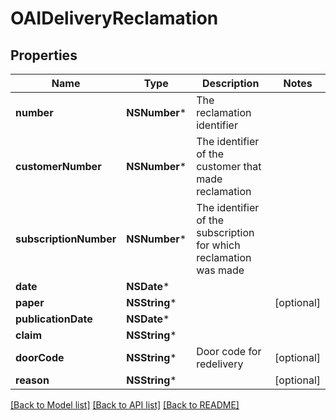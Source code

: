 # OAIDeliveryReclamation

## Properties
Name | Type | Description | Notes
------------ | ------------- | ------------- | -------------
**number** | **NSNumber*** | The reclamation identifier | 
**customerNumber** | **NSNumber*** | The identifier of the customer that made reclamation | 
**subscriptionNumber** | **NSNumber*** | The identifier of the subscription for which reclamation was made | 
**date** | **NSDate*** |  | 
**paper** | **NSString*** |  | [optional] 
**publicationDate** | **NSDate*** |  | 
**claim** | **NSString*** |  | 
**doorCode** | **NSString*** | Door code for redelivery | [optional] 
**reason** | **NSString*** |  | [optional] 

[[Back to Model list]](../README.md#documentation-for-models) [[Back to API list]](../README.md#documentation-for-api-endpoints) [[Back to README]](../README.md)


